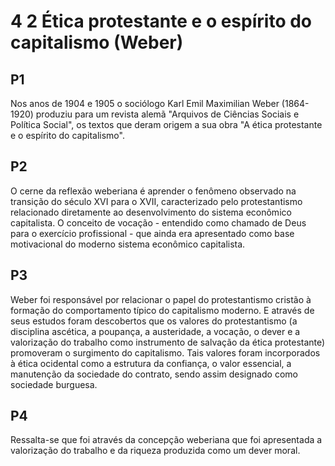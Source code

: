 # 4 2 Ética protestante e o espírito do capitalismo (Weber)

## P1

Nos anos de 1904 e 1905 o sociólogo Karl Emil Maximilian Weber (1864-1920) produziu para um revista alemã "Arquivos de Ciências Sociais e Política Social", os textos que deram origem a sua obra "A ética protestante e o espírito do capitalismo".

## P2

O cerne da reflexão weberiana é aprender o fenômeno observado na transição do século XVI para o XVII, caracterizado pelo protestantismo relacionado diretamente ao desenvolvimento do sistema econômico capitalista. O conceito de vocação - entendido como chamado de Deus para o exercício profissional - que ainda era apresentado como base motivacional do moderno sistema econômico capitalista.

## P3

Weber foi responsável por relacionar o papel do protestantismo cristão à formação do comportamento típico do capitalismo moderno. E através de seus estudos foram descobertos que os valores do protestantismo (a disciplina ascética, a poupança, a austeridade, a vocação, o dever e a valorização do trabalho como instrumento de salvação da ética protestante) promoveram o surgimento do capitalismo. Tais valores foram incorporados à ética ocidental como a estrutura da confiança, o valor essencial, a manutenção da sociedade do contrato, sendo assim designado como sociedade burguesa.

## P4

Ressalta-se que foi através da concepção weberiana que foi apresentada a valorização do trabalho e da riqueza produzida como um dever moral.